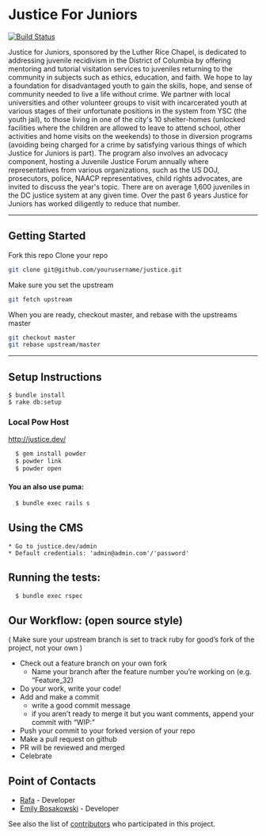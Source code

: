 # Justice For Juniors
[![Build Status](https://travis-ci.org/rubyforgood/justice.svg?branch=master)](https://travis-ci.org/rubyforgood/justice)

Justice for Juniors, sponsored by the Luther Rice Chapel, is dedicated to addressing juvenile recidivism in the District of Columbia by offering mentoring and tutorial visitation services to juveniles returning to the community in subjects such as ethics, education, and faith. We hope to lay a foundation for disadvantaged youth to gain the skills, hope, and sense of community needed to live a life without crime. We partner with local universities and other volunteer groups to visit with incarcerated youth at various stages of their unfortunate positions in the system from YSC (the youth jail), to those living in one of the city's 10 shelter-homes (unlocked facilities where the children are allowed to leave to attend school, other activities and home visits on the weekends) to those in diversion programs (avoiding being charged for a crime by satisfying various things of which Justice for Juniors is part). The program also involves an advocacy component, hosting a Juvenile Justice Forum annually where representatives from various organizations, such as the US DOJ, prosecutors, police, NAACP representatives, child rights advocates, are invited to discuss the year's topic. There are on average 1,600 juveniles in the DC justice system at any given time. Over the past 6 years Justice for Juniors has worked diligently to reduce that number.
***
## Getting Started
Fork this repo
Clone your repo
```bash
git clone git@github.com/yourusername/justice.git
```

Make sure you set the upstream
```bash
git fetch upstream
```
When you are ready, checkout master, and rebase with the upstreams master
```bash
git checkout master
git rebase upstream/master
```

***

## Setup Instructions

    $ bundle install
    $ rake db:setup

### Local Pow Host

http://justice.dev/
```bash
  $ gem install powder
  $ powder link
  $ powder open
```
#### You an also use puma:
```bash
  $ bundle exec rails s
```

## Using the CMS
    * Go to justice.dev/admin
    * Default credentials: 'admin@admin.com'/'password'

## Running the tests:
```bash
  $ bundle exec rspec
```
## Our Workflow: (open source style)

( Make sure your upstream branch is set to track ruby for good’s fork of the project, not your own )
* Check out a feature branch on your own fork
  * Name your branch after the feature number you’re working on (e.g. “Feature_32)
* Do your work, write your code!
* Add and make a commit
  * write a good commit message
  * if you aren’t ready to merge it but you want comments, append your commit with “WIP:”
* Push your commit to your forked version of your repo
* Make a pull request on github
* PR will be reviewed and merged
* Celebrate


## Point of Contacts

* [Rafa](https://github.com/osondoar) - Developer
* [Emily Bosakowski](https://github.com/almightyboz) - Developer

See also the list of [contributors](https://github.com/rubyforgood/justice/graphs/contributors) who participated in this project.
